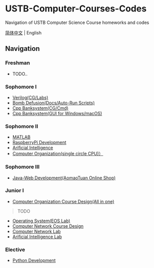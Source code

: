# USTB-Computer-Courses-Codes

Navigation of USTB Computer Science Course homeworks and codes

[简体中文](https://github.com/WitchElaina/USTB-Computer-Courses-Codes/blob/master/README.md) | English

## Navigation

### Freshman

- TODO..

### Sophomore I

- [Verilog(CG/Labs)](https://github.com/WitchElaina/Verilog-CG-Works)
- [Bomb Defusion(Docs/Auto-Run Scripts)](https://github.com/WitchElaina/bomblab-auto-defuse)
- [Cpp Banksystem(CG/Cmd)](https://github.com/WitchElaina/BankSystem_CommandLineTools)
- [Cpp Banksystem(GUI for Windows/macOS)](https://github.com/WitchElaina/BankSystem)

### Sophomore II

- [MATLAB](https://github.com/WitchElaina/base64-MATLAB)
- [RaspberryPi Development](https://github.com/WitchElaina/Ras-Rain-Detector)
- [Arificial Intelligence](https://github.com/WitchElaina/Beijing-bus-helper)
- [Computer Organization(single circle CPU)）](https://github.com/WitchElaina/single-circle-processor)

### Sophomore III

- [Java-Web Development(AomaoTuan Online Shop)](https://github.com/WitchElaina/Aomaotuan-online-shopping)

### Junior I

- [Computer Organization Course Design(All in one)](https://github.com/WitchElaina/COCD)

> TODO

- [Operating System(EOS Lab)]()
- [Computer Network Course Design]()
- [Computer Network Lab]()
- [Arificial Intelligence Lab]()

### Elective

- [Python Development](https://github.com/WitchElaina/library-system)
